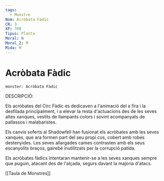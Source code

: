 ```yaml
---
tags:
  - Monstre
Nom: Acròbata Fàdic
CR: 3
XP: 700
Tipus: Planta
Moral: N
Moral_2: M
Mida: M
---
```

# Acròbata Fàdic

```statblock
monster: Acròbata Fàdic
```

DESCRIPCIÓ:
 
Els acròbates del Circ Fàdic es dedicaven a l'animació del a fira i la desfilada principalment, i a elevar la resta d'actuacions des de les seves altes xanques, vestits de llampants colors i sovint acompanyats de pallassos i malabaristes.

Els canvis soferts al Shadowfell han fusionat els acròbates amb les seves xanques, que ara formen part del seu propi cos, cobert amb robes destenyides. Les seves allargades cames contrasten amb els seus escanyolits braços, gairebé inutilitzats per la corrupció patida. 

Els acròbates fàdics intentaran mantenir-se a les seves xanques sempre que puguin, atacant des de l'alçada, segurs davant la majoria d'atacs.

[[Taula de Monstres]]



